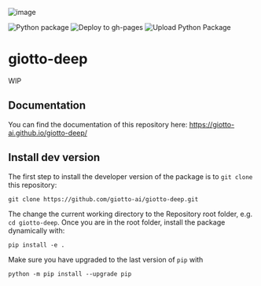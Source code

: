 ![image](https://github.com/giotto-ai/giotto-deep/blob/master/docs/giotto-deep-big.svg)

![Python package](https://github.com/giotto-ai/giotto-deep/workflows/Python%20package/badge.svg)
![Deploy to gh-pages](https://github.com/giotto-ai/giotto-deep/workflows/Deploy%20to%20gh-pages/badge.svg)
![Upload Python Package](https://github.com/giotto-ai/giotto-deep/workflows/Upload%20Python%20Package/badge.svg)
# giotto-deep

WIP
## Documentation

You can find the documentation of this repository here: https://giotto-ai.github.io/giotto-deep/

## Install dev version

The first step to install the developer version of the package is to `git clone` this repository:
```
git clone https://github.com/giotto-ai/giotto-deep.git
```
The change the current working directory to the Repository root folder, e.g. `cd giotto-deep`. 
Once you are in the root folder, install the package dynamically with:
```
pip install -e .
```
Make sure you have upgraded to the last version of `pip` with
```
python -m pip install --upgrade pip
```

